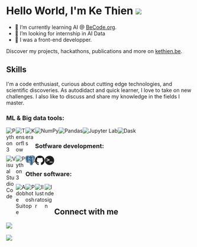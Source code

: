# Hello World, I'm Ke Thien <img src="https://raw.githubusercontent.com/MartinHeinz/MartinHeinz/master/wave.gif" width="30px">

- 🌱 I’m currently learning AI @ [BeCode.org](https://becode.org).
- 👯 I’m looking for internship in AI Data
- 🔭 I was a front-end developper.

Discover my projects, hackathons, publications and more on [kethien.be](https://kethien.be/).

## Skills

I'm a code enthusiast, curious about cutting edge technologies, and scientific discoveries. As autodidact and quick learner, I love to take on new challenges. I also like to discuss and share my knowledge in the fields I master.

### ML & Big data tools:

<img align="left" alt="Python 3" width="26px" src="https://upload.wikimedia.org/wikipedia/commons/thumb/0/0a/Python.svg/240px-Python.svg.png" />
<img align="left" alt="Tensorflow" width="26px" src="https://upload.wikimedia.org/wikipedia/commons/thumb/2/2d/Tensorflow_logo.svg/800px-Tensorflow_logo.svg.png"/>
<img align="left" alt="Keras" width="26px" src="https://upload.wikimedia.org/wikipedia/commons/a/ae/Keras_logo.svg"/>
<img align="left" alt="NumPy" height="26px" src="https://numpy.org/images/logos/numpy.svg" />
<img align="left" alt="Pandas" height="26px" src="https://github.com/pandas-dev/pandas/blob/master/web/pandas/static/img/pandas_mark.svg" />
<img align="left" alt="Jupyter Lab" height="26px" src="https://jupyter.org/assets/main-logo.svg" />
<img align="left" alt="Dask" height="26px" src="https://dask.org/_images/dask_icon_no_pad.svg" />

</br>

### Sotfware development:

<img align="left" alt="Visual Studio Code" title="VScode" width="26px" src="https://upload.wikimedia.org/wikipedia/commons/thumb/9/9a/Visual_Studio_Code_1.35_icon.svg/2048px-Visual_Studio_Code_1.35_icon.svg.png" />
<img align="left" alt="Python 3" width="26px" src="https://upload.wikimedia.org/wikipedia/commons/thumb/0/0a/Python.svg/240px-Python.svg.png" />
<img align="left" alt="PostGreSQL" title="PostGreSQL" width="26px" src="https://raw.githubusercontent.com/github/explore/80688e429a7d4ef2fca1e82350fe8e3517d3494d/topics/postgresql/postgresql.png" />
<img align="left" alt="GitHub" title="GitHub" width="26px" src="https://raw.githubusercontent.com/github/explore/78df643247d429f6cc873026c0622819ad797942/topics/github/github.png" />
<img align="left" alt="Terminal" title="Terminal" width="26px" src="https://raw.githubusercontent.com/github/explore/80688e429a7d4ef2fca1e82350fe8e3517d3494d/topics/terminal/terminal.png" />

</br>

### Other software:
<img align="left" alt="Adobe Suite" title="Adobe Suite" width="26px" src="https://www.adobe.com/content/dam/cc/icons/Adobe_Corporate_Horizontal_Red_HEX.svg" />
<img align="left" alt="Photoshop" title="Photoshop" width="26px" src="https://www.adobe.com/content/dam/cc/us/en/creativecloud/max2020/mnemonics/photoshop.svg" />
<img align="left" alt="Illustrator" title="Illustrator" width="26px" src="https://www.adobe.com/content/dam/cc/icons/illustrator.svg" />
<img align="left" alt="Indesign" title="Indesign" width="26px" src="https://www.adobe.com/content/dam/cc/icons/indesign.svg" />



</br></br>

## Connect with me

[<img src="https://img.shields.io/badge/linkedin-%230077B5.svg?&style=for-the-badge&logo=linkedin&logoColor=white" />](https://www.linkedin.com/in/kethien/)

[<img src="https://img.shields.io/badge/WEBSITE-%23292929.svg?&style=for-the-badge&logo=WEBSITE&logoColor=white" />](https://kethien.be/) 

<!--
**KeThien/kethien** is a ✨ _special_ ✨ repository because its `README.md` (this file) appears on your GitHub profile.

Here are some ideas to get you started:

- 🔭 I’m currently working on ...
- 🌱 I’m currently learning ...
- 👯 I’m looking to collaborate on ...
- 🤔 I’m looking for help with ...
- 💬 Ask me about ...
- 📫 How to reach me: ...
- 😄 Pronouns: ...
- ⚡ Fun fact: ...
-->
